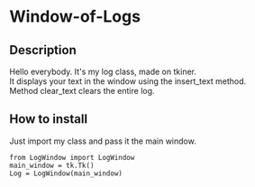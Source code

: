 # Window-of-Logs

## Description
Hello everybody.
It's my log class, made on tkiner.  
It displays your text in the window using the insert_text method.   
Method clear_text clears the entire log.

## How to install
Just import my class and pass it the main window.
```
from LogWindow import LogWindow
main_window = tk.Tk()
Log = LogWindow(main_window)
```

